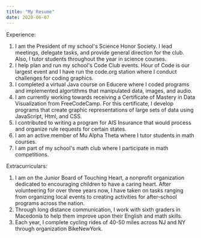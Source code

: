 ```yaml
---
title: "My Resume"
date: 2020-06-07
---
```


Experience:
1. I am the President of my school's Science Honor Society. I lead meetings, delegate tasks, and provide general direction for the club. Also, I tutor students throughout the year in science courses.
2. I help plan and run my school's Code Club events. Hour of Code is our largest event and I have run the code.org station where I conduct challenges for coding graphics.
3. I completed a virtual Java course on Educere where I coded programs and implemented algortithms that manipulated data, images, and audio.
4. I am currently working towards receiving a Certificate of Mastery in Data Visualization from FreeCodeCamp. For this certificate, I develop programs that create graphic representations of large sets of data using JavaScript, Html, and CSS.
5. I contributed to writing a program for AIS Insurance that would process and organize rule requests for certain states.
6. I am an active member of Mu Alpha Theta where I tutor students in math courses.
7. I am part of my school's math club where I participate in math competitions.

Extracurriculars:
1. I am on the Junior Board of Touching Heart, a nonprofit organization dedicated to encouraging children to have a caring heart. After volunteering for over three years now, I have taken on tasks ranging from organizing local events to creating activities for after-school programs across the nation.
2. Through long distance communication, I work with sixth graders in Macedonia to help them improve upon their English and math skills.
3. Each year, I complete cycling rides of 40-50 miles across NJ and NY through organization BikeNewYork.
